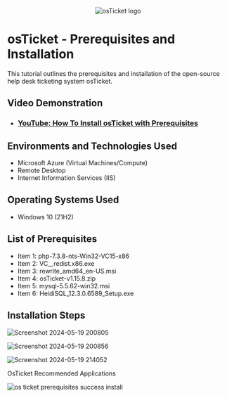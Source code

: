 <p align="center">
<img src="https://i.imgur.com/Clzj7Xs.png" alt="osTicket logo"/>
</p>

<h1>osTicket - Prerequisites and Installation</h1>
This tutorial outlines the prerequisites and installation of the open-source help desk ticketing system osTicket.<br />


<h2>Video Demonstration</h2>

- ### [YouTube: How To Install osTicket with Prerequisites](https://www.youtube.com)

<h2>Environments and Technologies Used</h2>

- Microsoft Azure (Virtual Machines/Compute)
- Remote Desktop
- Internet Information Services (IIS)

<h2>Operating Systems Used </h2>

- Windows 10</b> (21H2)

<h2>List of Prerequisites</h2>

- Item 1: php-7.3.8-nts-Win32-VC15-x86
- Item 2: VC__redist.x86.exe
- Item 3: rewrite_amd64_en-US.msi
- Item 4: osTicket-v1.15.8.zip
- Item 5: mysql-5.5.62-win32.msi
- Item 6: HeidiSQL_12.3.0.6589_Setup.exe

  

<h2>Installation Steps</h2>

![Screenshot 2024-05-19 200805](https://github.com/hardik1017/osticket-prereqs/assets/170269652/17e5a693-3016-45a6-b9bb-ab71cf801d23)


![Screenshot 2024-05-19 200856](https://github.com/hardik1017/osticket-prereqs/assets/170269652/ae8d0df7-d626-4c98-a3de-007ae0fa7ade)


![Screenshot 2024-05-19 214052](https://github.com/hardik1017/osticket-prereqs/assets/170269652/e96c77b9-ac28-4eec-8569-08fac10799d3)


OsTicket Recommended Applications

![os ticket prerequisites success install](https://github.com/hardik1017/osticket-prereqs/assets/170269652/7c8c4dda-0c61-4bb9-8d94-ea83c48f15cc)






